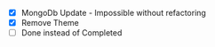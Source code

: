 - [x] MongoDb Update - Impossible without refactoring
- [x] Remove Theme
- [ ] Done instead of Completed
